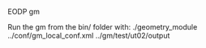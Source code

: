 EODP gm

Run the gm from the bin/ folder with:
./geometry\_module ../conf/gm\_local_conf.xml ../gm/test/ut02/output
